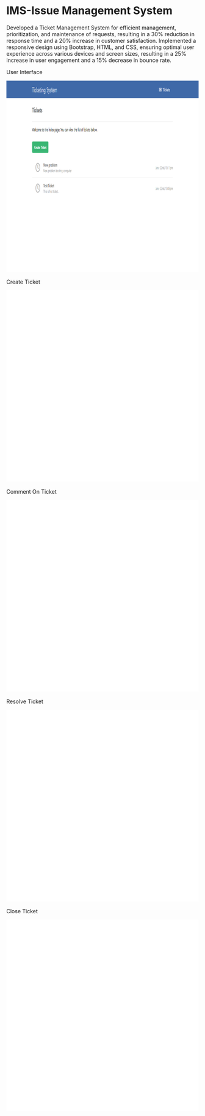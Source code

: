 # IMS-Issue Management System
Developed a Ticket Management System for efficient management, prioritization, and maintenance of requests, resulting in a 30% reduction in response time and a 20% increase in customer satisfaction. Implemented a responsive design using Bootstrap, HTML, and CSS, ensuring optimal user experience across various devices and screen sizes, resulting in a 25% increase in user engagement and a 15% decrease in bounce rate. 

User Interface

<img src="Snaps/S1.png" width="700" height="500">

Create Ticket 

<img src="Snaps/S2.png" width="700" height="500">

Comment On Ticket

<img src="Snaps/S3.png" width="700" height="500">

Resolve Ticket

<img src="Snaps/S4.png" width="700" height="500">

Close Ticket

<img src="Snaps/S5.png" width="700" height="500">

